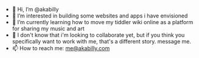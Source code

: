 - 👋 Hi, I’m @akabilly
- 👀 I’m interested in building some websites and apps i have envisioned
- 🌱 I’m currently learning how to move my tiddler wiki online as a platform for sharing my music and art
- 💞️ I don't know that i'm looking to collaborate yet, but if you think you specifically want to work with me, that's a different story. message me.
- 📫 How to reach me: me@akabilly.com

<!---
akabilly/akabilly is a ✨ special ✨ repository because its `README.md` (this file) appears on your GitHub profile.
You can click the Preview link to take a look at your changes.
--->
